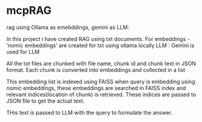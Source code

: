# mcpRAG
rag using Ollama as emebddings, gemini as LLM:

In this project i have created RAG using txt documents.
For embeddings - 'nomic embeddings' are created for txt using ollama locally
LLM  :  Gemini is used for LLM

All the txt files are chunked with file name, chunk id and chunk text in JSON format.
Each chunk is converted into embeddings and collected in a list

This embedding list is indexed using FAISS
when query is embedding using nomic embeddings, these embeddings are searched in FAISS index and relevant indices(location of chunk) is retrieved.  These indices are passed to JSON file to get the actual text.

THis text is passed to LLM with the query to formulate the answer.

